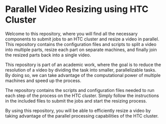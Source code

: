 # Parallel Video Resizing using HTC Cluster
Welcome to this repository, where you will find all the necessary components to submit jobs to an HTC cluster and resize a video in parallel. This repository contains the configuration files and scripts to split a video into multiple parts, resize each part on separate machines, and finally join the resized parts back into a single video.

This repository is part of an academic work, where the goal is to reduce the resolution of a video by dividing the task into smaller, parallelizable tasks. By doing so, we can take advantage of the computational power of multiple machines and speed up the process.

The repository contains the scripts and configuration files needed to run each step of the process on the HTC cluster. Simply follow the instructions in the included files to submit the jobs and start the resizing process.

By using this repository, you will be able to efficiently resize a video by taking advantage of the parallel processing capabilities of the HTC cluster.
